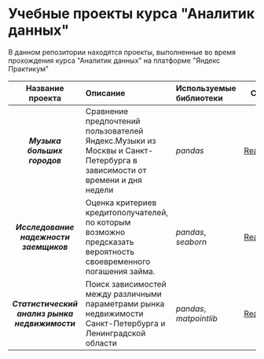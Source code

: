 # Учебные проекты курса "Аналитик данных"

В данном репозитории находятся проекты, выполненные во время прохождения курса "Аналитик данных" на платформе "Яндекс Практикум"

| Название проекта | Описание | Используемые библиотеки |Ссылки| 
|:----------------:|:---------|:------------------------|:----:|
|***Музыка больших городов***|Сравнение предпочтений пользователей Яндекс.Музыки из Москвы и Санкт-Петербурга в зависимости от времени и дня недели|*pandas*|[Readme.md](https://github.com/fomichev-a-d/yandex_practicum_projects/blob/46fe2c27845dfd582902299352774eddc5dedcbe/big_cities_music/readme.md)|
|***Исследование надежности заемщиков***|Оценка критериев кредитополучателей, по которым возможно предсказать вероятность своевременного погашения займа.|*pandas*, *seaborn*|[Readme.md](https://github.com/fomichev-a-d/yandex_practicum_projects/blob/58f99fc06a1d5fe2d8cd464c9e6830cf279a4729/borrower_reliability/readme.md)|
|***Статистический анализ рынка недвижимости***|Поиск зависимостей между различными параметрами рынка недвижимости Санкт-Петербурга и Ленинградской области|*pandas*, *matpointlib*|[Readme.md](https://github.com/fomichev-a-d/yandex_practicum_projects/blob/ab9299de6923922a97019893fe382f1593420f9a/real_estate/readme.md)|
